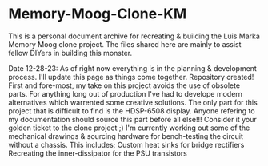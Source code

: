 # Memory-Moog-Clone-KM
This is a personal document archive for recreating &amp; building the Luis Marka Memory Moog clone project.
The files shared here are mainly to assist fellow DIYers in building this monster.


Date 12-28-23: As of right now everything is in the planning & development process. I'll update this page as things come together.
Repository created! First and fore-most, my take on this project avoids the use of obsolete parts. For anything long out of production I've had to develope modern alternatives which  warrented some creative solutions. The only part for this project that is difficult to find is the HDSP-6508 display. Anyone refering to my documentation should source this part before all else!!! Consider it your golden ticket to the clone project ;)
I'm currently working out some of the mechanical drawings & sourcing hardware for bench-testing the circuit without a chassis. This includes;
Custom heat sinks for bridge rectifiers
Recreating the inner-dissipator for the PSU transistors
